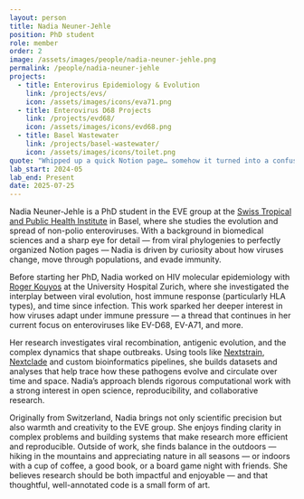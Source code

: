 ```yaml
---
layout: person
title: Nadia Neuner-Jehle
position: PhD student
role: member
order: 2
image: /assets/images/people/nadia-neuner-jehle.png
permalink: /people/nadia-neuner-jehle
projects:
  - title: Enterovirus Epidemiology & Evolution
    link: /projects/evs/
    icon: /assets/images/icons/eva71.png
  - title: Enterovirus D68 Projects
    link: /projects/evd68/
    icon: /assets/images/icons/evd68.png
  - title: Basel Wastewater
    link: /projects/basel-wastewater/
    icon: /assets/images/icons/toilet.png
quote: "Whipped up a quick Notion page… somehow it turned into a confusing masterpiece only I get."
lab_start: 2024-05
lab_end: Present
date: 2025-07-25
---
```


Nadia Neuner-Jehle is a PhD student in the EVE group at the [Swiss Tropical and Public Health Institute](https://www.swisstph.ch/en/) in Basel, where she studies the evolution and spread of non-polio enteroviruses. With a background in biomedical sciences and a sharp eye for detail — from viral phylogenies to perfectly organized Notion pages — Nadia is driven by curiosity about how viruses change, move through populations, and evade immunity.

Before starting her PhD, Nadia worked on HIV molecular epidemiology with [Roger Kouyos](https://www.usz.ch/en/department/infectiology/research/research-group-roger-kouyos/) at the University Hospital Zurich, where she investigated the interplay between viral evolution, host immune response (particularly HLA types), and time since infection. This work sparked her deeper interest in how viruses adapt under immune pressure — a thread that continues in her current focus on enteroviruses like EV-D68, EV-A71, and more.

Her research investigates viral recombination, antigenic evolution, and the complex dynamics that shape outbreaks. Using tools like [Nextstrain](https://nextstrain.org/), [Nextclade](https://clades.nextstrain.org/) and custom bioinformatics pipelines, she builds datasets and analyses that help trace how these pathogens evolve and circulate over time and space. Nadia’s approach blends rigorous computational work with a strong interest in open science, reproducibility, and collaborative research.

Originally from Switzerland, Nadia brings not only scientific precision but also warmth and creativity to the EVE group. She enjoys finding clarity in complex problems and building systems that make research more efficient and reproducible. Outside of work, she finds balance in the outdoors — hiking in the mountains and appreciating nature in all seasons — or indoors with a cup of coffee, a good book, or a board game night with friends. She believes research should be both impactful and enjoyable — and that thoughtful, well-annotated code is a small form of art.
